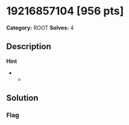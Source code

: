 # 19216857104 [956 pts]

**Category:** ROOT
**Solves:** 4

## Description
>

**Hint**
* -

## Solution

### Flag

